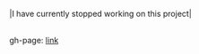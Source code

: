<p>|I have currently stopped working on this project|</p>
<br>
gh-page: <a target="__blank" href="https://leman300.github.io/BeautyFin/">link</a>